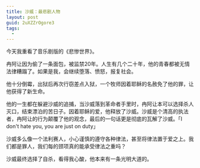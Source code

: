 ```yaml
---
title: 沙威：最悲剧人物
layout: post
guid: 2uXZZrOgore3
tags:
  - 
---
```


今天我重看了音乐剧版的《悲惨世界》。

冉阿让因为偷了一条面包，被监禁20年。人生有几个二十年，他的青春都被无情法律糟蹋了。如果是我，会继续堕落、愤怒，报复社会。

他十分倒霉，出狱后再次行窃差点入狱，一个牧师因着耶稣的名赦免了他的罪，让他获得了新生命。

他的一生都在躲避沙威的追捕，当沙威落到革命者手里时，冉阿让本可以选择杀人灭口，结束漂泊的苦日子。因着耶稣的爱，他释放了沙威。沙威是个清高的执法者，冉阿让的行为颠覆了他的观念，最后的一句话更是彻底的瓦解了沙威。「I don't hate you, you are just on duty」

沙威多么像一个法利赛人，小心谨慎的遵守各种律法，甚至将律法置于爱之上。我们都是罪人，我们每的颈项真的能承受律法之重吗？

沙威最终选择了自杀，看得我心酸，他本来有一条光明大道的。